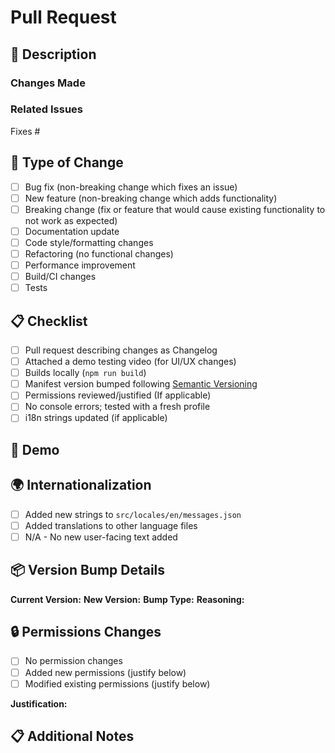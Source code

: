 # Pull Request

## 📝 Description

<!-- Provide a brief description of what this PR does -->

### Changes Made
<!-- List the main changes made in this PR -->

### Related Issues
<!-- Link any related issues using #issue_number -->
Fixes #

## 🎯 Type of Change

<!-- Mark the type of change with an [x] -->
- [ ] Bug fix (non-breaking change which fixes an issue)
- [ ] New feature (non-breaking change which adds functionality)
- [ ] Breaking change (fix or feature that would cause existing functionality to not work as expected)
- [ ] Documentation update
- [ ] Code style/formatting changes
- [ ] Refactoring (no functional changes)
- [ ] Performance improvement
- [ ] Build/CI changes
- [ ] Tests

## 📋 Checklist

<!-- Please check all applicable items -->
- [ ] Pull request describing changes as Changelog
- [ ] Attached a demo testing video (for UI/UX changes)
- [ ] Builds locally (`npm run build`)
- [ ] Manifest version bumped following [Semantic Versioning](https://semver.org/)
- [ ] Permissions reviewed/justified (If applicable)
- [ ] No console errors; tested with a fresh profile
- [ ] i18n strings updated (if applicable)

## 🎥 Demo

<!-- If applicable, provide screenshots, GIFs, or video demonstrating the changes -->
<!-- For UI changes, a demo video is required -->

## 🌍 Internationalization

<!-- If you've added new user-facing text -->
- [ ] Added new strings to `src/locales/en/messages.json`
- [ ] Added translations to other language files
- [ ] N/A - No new user-facing text added

## 📦 Version Bump Details

<!-- If you bumped the version, explain the reasoning -->
**Current Version:** 
**New Version:** 
**Bump Type:** <!-- PATCH | MINOR | MAJOR -->
**Reasoning:** 

## 🔒 Permissions Changes

<!-- If you've added/modified permissions in manifest.json -->
- [ ] No permission changes
- [ ] Added new permissions (justify below)
- [ ] Modified existing permissions (justify below)

**Justification:** 

## 📋 Additional Notes

<!-- Any additional information that reviewers should know -->